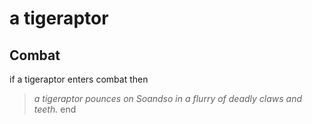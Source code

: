 # a tigeraptor


## Combat

if a tigeraptor enters combat  then


>*a tigeraptor pounces on Soandso in a flurry of deadly claws and teeth.*
end
